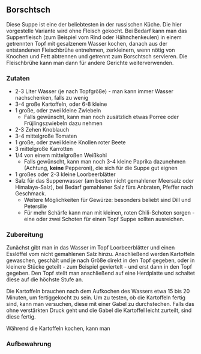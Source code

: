 ## Borschtsch

Diese Suppe ist eine der beliebtesten in der russischen Küche. Die hier vorgestelle Variante wird ohne Fleisch gekocht.
Bei Bedarf kann man das Suppenfleisch (zum Beispiel vom Rind oder Hähnchenkeulen) in einem getrennten Topf mit gesalzenem Wasser kochen, danach
aus der entstandenen Fleischbrühe entnehmen, zerkleinern, wenn nötig von Knochen und Fett abtrennen und getrennt zum Borschtsch servieren. Die Fleischbrühe kann man dann
für andere Gerichte weiterverwenden.

### Zutaten

* 2-3 Liter Wasser (je nach Topfgröße) - man kann immer Wasser nachschenken, falls zu wenig
* 3-4 große Kartoffeln, oder 6-8 kleine
* 1 große, oder zwei kleine Zwiebeln
  * Falls gewünscht, kann man noch zusätzlich etwas Porree oder Früjlingszwiebeln dazu nehmen
* 2-3 Zehen Knoblauch
* 3-4 mittelgroße Tomaten
* 1 große, oder zwei kleine Knollen roter Beete
* 3 mittelgroße Karrotten
* 1/4 von einem mittelgroßen Weißkohl
  * Falls gewünscht, kann man noch 3-4 kleine Paprika dazunehmen (Achtung, **keine** Pepperoni), die sich für die Suppe gut eignen
* 1 großes oder 2-3 kleine Loorbeerblätter
* Salz für das Suppenwasser (am besten nicht gemahlener Meersalz oder Himalaya-Salz), bei Bedarf gemahlener Salz fürs Anbraten, Pfeffer nach Geschmack.
  * Weitere Möglichkeiten für Gewürze: besonders beliebt sind Dill und Petersilie
  * Für mehr Schärfe kann man mit kleinen, roten Chili-Schoten sorgen - eine oder zwei Schoten für einen Topf Suppe sollten ausreichen.

### Zubereitung

Zunächst gibt man in das Wasser im Topf Loorbeerblätter und einen Esslöffel vom nicht gemahlenen Salz hinzu. Anschließend werden Kartoffeln gewaschen, geschält und
je nach Größe direkt in den Topf gegeben, oder in kleinere Stücke geteilt - zum Beispiel geviertelt - und erst dann in den Topf gegeben.
Den Topf stellt man anschließend auf eine Herdplatte und schaltet diese auf die höchste Stufe an.

Die Kartoffeln brauchen nach dem Aufkochen des Wassers etwa 15 bis 20 Minuten, um fertiggekocht zu sein. Um zu testen, ob die Kartoffeln fertig sind, kann man versuchen, diese
mit einer Gabel zu durchstechen. Falls das ohne verstärkten Druck geht und die Gabel die Kartoffel leicht zurteilt, sind diese fertig.

Während die Kartoffeln kochen, kann man 

### Aufbewahrung
